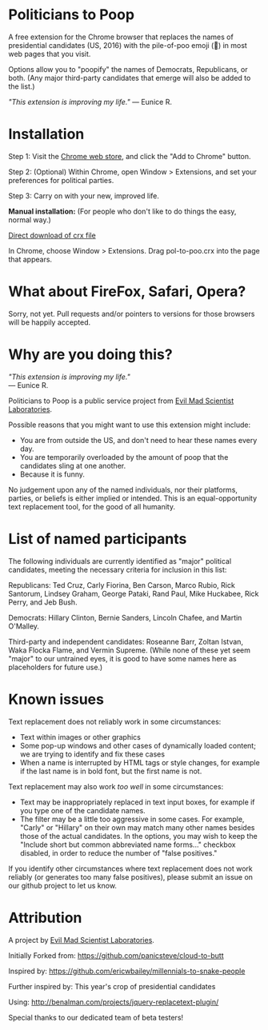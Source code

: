 Politicians to Poop
=============

A free extension for the Chrome browser that replaces the names of presidential candidates (US, 2016) with the pile-of-poo emoji (💩) in most web pages that you visit.

Options allow you to "poopify" the names of Democrats, Republicans, or both. (Any major third-party candidates that emerge will also be added to the list.) 
 

*"This extension is improving my life."*
	&mdash; Eunice R.



Installation
=============

Step 1: Visit the [Chrome web store](https://chrome.google.com/webstore/detail/politicians-to-poop/fghbpihcplaofldgkofhbbcgdfgikcnp), and click the "Add to Chrome" button. 

Step 2: (Optional) Within Chrome, open Window > Extensions, and set your preferences for political parties.

Step 3: Carry on with your new, improved life. 



<p />
<b>Manual installation:</b> (For people who don't like to do things the easy, normal way.)

[Direct download of crx file](https://github.com/evil-mad/politicians-to-poop/blob/master/pol-to-poo.crx?raw=true)

In Chrome, choose Window > Extensions. Drag pol-to-poo.crx into the page that appears.



What about FireFox, Safari, Opera?
=============

Sorry, not yet. Pull requests and/or pointers to versions for those browsers will be happily accepted.



Why are you doing this?
=============


<i>"This extension is improving my life."</i><br />
	&mdash; Eunice R.


Politicians to Poop is a public service project from <a href="http://www.evilmadscientist.com" title="Evil Mad Scientist Laboratories">Evil Mad Scientist Laboratories</a>. 

Possible reasons that you might want to use this extension might include:

* You are from outside the US, and don't need to hear these names every day.
* You are temporarily overloaded by the amount of poop that the candidates sling at one another.
* Because it is funny.


No judgement upon any of the named individuals, nor their platforms, parties, or beliefs is either implied or intended. This is an equal-opportunity text replacement tool, for the good of all humanity.


List of named participants
=============

The following individuals are currently identified as "major" political candidates, meeting the necessary criteria for inclusion in this list:

Republicans: Ted Cruz, Carly Fiorina, Ben Carson, Marco Rubio, Rick Santorum, Lindsey Graham, George Pataki, Rand Paul, Mike Huckabee, Rick Perry, and Jeb Bush.

Democrats: Hillary Clinton, Bernie Sanders, Lincoln Chafee, and Martin O'Malley.

Third-party and independent candidates: Roseanne Barr, Zoltan Istvan, Waka Flocka Flame, and Vermin Supreme. (While none of these yet seem "major" to our untrained eyes, it is good to have some names here as placeholders for future use.)



Known issues
=============

Text replacement does not reliably work in some circumstances:
* Text within images or other graphics
* Some pop-up windows and other cases of dynamically loaded content; we are trying to identify and fix these cases
* When a name is interrupted by HTML tags or style changes, for example if the last name is in bold font, but the first name is not.

Text replacement may also work *too well* in some circumstances:
* Text may be inappropriately replaced in text input boxes, for example if you type one of the candidate names.
* The filter may be a little too aggressive in some cases. For example, "Carly" or "Hillary" on their own may match many other names besides those of the actual candidates. In the options, you may wish to keep the "Include short but common abbreviated name forms..." checkbox disabled, in order to reduce the number of "false positives."

If you identify other circumstances where text replacement does not work reliably (or generates too many false positives), please submit an issue on our github project to let us know.





Attribution
=============

A project by <a href="http://www.evilmadscientist.com" title="Evil Mad Scientist Laboratories">Evil Mad Scientist Laboratories</a>.

Initially Forked from: https://github.com/panicsteve/cloud-to-butt

Inspired by: https://github.com/ericwbailey/millennials-to-snake-people

Further inspired by: This year's crop of presidential candidates

Using: http://benalman.com/projects/jquery-replacetext-plugin/

Special thanks to our dedicated team of beta testers!
